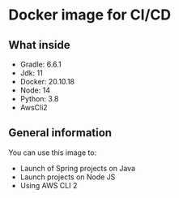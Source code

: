 # Docker image for CI/CD

## What inside

- Gradle: 6.6.1
- Jdk: 11
- Docker: 20.10.18
- Node: 14
- Python: 3.8
- AwsCli2

## General information

You can use this image to:
- Launch of Spring projects on Java
- Launch projects on Node JS
- Using AWS CLI 2
